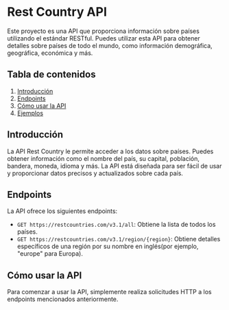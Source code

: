 # Rest Country API

Este proyecto es una API que proporciona información sobre países utilizando el estándar RESTful. Puedes utilizar esta API para obtener detalles sobre países de todo el mundo, como información demográfica, geográfica, económica y más.

## Tabla de contenidos

1. [Introducción](#introducción)
2. [Endpoints](#endpoints)
3. [Cómo usar la API](#cómo-usar-la-api)
4. [Ejemplos](#ejemplos)

## Introducción

La API Rest Country le permite acceder a los datos sobre países. Puedes obtener información como el nombre del país, su capital, población, bandera, moneda, idioma y más. La API está diseñada para ser fácil de usar y proporcionar datos precisos y actualizados sobre cada país.

## Endpoints

La API ofrece los siguientes endpoints:

- `GET https://restcountries.com/v3.1/all`: Obtiene la lista de todos los países.
- `GET https://restcountries.com/v3.1/region/{region}`: Obtiene detalles específicos de una región por su nombre en inglés(por ejemplo, "europe" para Europa).

## Cómo usar la API

Para comenzar a usar la API, simplemente realiza solicitudes HTTP a los endpoints mencionados anteriormente.
